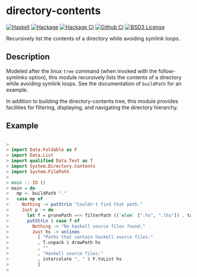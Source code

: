 directory-contents
==================
[![Haskell](https://img.shields.io/badge/language-Haskell-orange.svg)](https://haskell.org) [![Hackage](https://img.shields.io/hackage/v/directory-contents.svg)](https://hackage.haskell.org/package/directory-contents) [![Hackage CI](https://matrix.hackage.haskell.org/api/v2/packages/directory-contents/badge)](https://matrix.hackage.haskell.org/#/package/directory-contents) [![Github CI](https://github.com/obsidiansystems/directory-contents/workflows/github-action/badge.svg)](https://github.com/obsidiansystems/directory-contents/actions) [![BSD3 License](https://img.shields.io/badge/license-BSD3-blue.svg)](https://github.com/obsidiansystems/directory-contents/blob/master/LICENSE)

Recursively list the contents of a directory while avoiding symlink loops.

Description
-----------

Modeled after the linux `tree` command (when invoked with the follow-symlinks
option), this module recursively lists the contents of a directory while
avoiding symlink loops. See the documentation of `buildPath` for an example.

In addition to building the directory-contents tree, this module provides
facilities for filtering, displaying, and navigating the directory hierarchy.

Example
-------

```haskell

>
> import Data.Foldable as F
> import Data.List
> import qualified Data.Text as T
> import System.Directory.Contents
> import System.FilePath
>
> main :: IO ()
> main = do
>   mp <- buildPath "."
>   case mp of
>     Nothing -> putStrLn "Couldn't find that path."
>     Just p -> do
>       let f = prunePath =<< filterPath ((`elem` [".hs", ".lhs"]) . takeExtension) p
>       putStrLn $ case f of
>         Nothing -> "No haskell source files found."
>         Just hs -> unlines
>           [ "Paths that contain haskell source files:"
>           , T.unpack $ drawPath hs
>           , ""
>           , "Haskell source files:"
>           , intercalate ", " $ F.toList hs
>           ]
>

```
